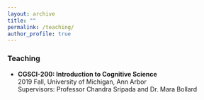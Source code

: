 ```yaml
---
layout: archive
title: ""
permalink: /teaching/
author_profile: true
---
```


### Teaching

* **CGSCI-200: Introduction to Cognitive Science**  
  2019 Fall,  University of Michigan, Ann Arbor  
  Supervisors: Professor Chandra Sripada and Dr. Mara Bollard  
